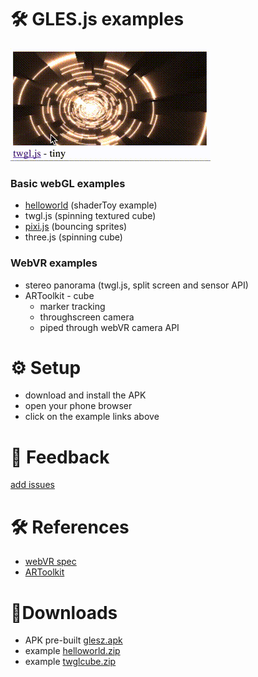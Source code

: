 # 🛠 GLES.js examples
![](www/helloworld.gif)
### Basic webGL examples
* [helloworld](./helloworld) (shaderToy example)
* twgl.js (spinning textured cube)
* [pixi.js](./pixi) (bouncing sprites)
* three.js (spinning cube)

### WebVR examples
* stereo panorama (twgl.js, split screen and sensor API)
* ARToolkit - cube
  * marker tracking
  * throughscreen camera
  * piped through webVR camera API


# ⚙ Setup
* download and install the APK
* open your phone browser
* click on the example links above


# 💬 Feedback
[add issues](https://github.com/wallabyway/glesjs)

# 🛠 References
* [webVR spec](https://webvr.info/)
* [ARToolkit](http://artoolkit.org/documentation/doku.php?id=7_Examples:example_simplelite)

# 📱Downloads
* APK pre-built [glesz.apk](https://github.com/wallabyway/glesjs/blob/master/examples/www/twglcube.zip?raw=true)
* example [helloworld.zip](webvr://github.com/wallabyway/glesjs/blob/master/examples/www/helloworld.zip?raw=true)
* example [twglcube.zip](webvr://github.com/wallabyway/glesjs/blob/master/examples/www/twglcube.zip?raw=true)